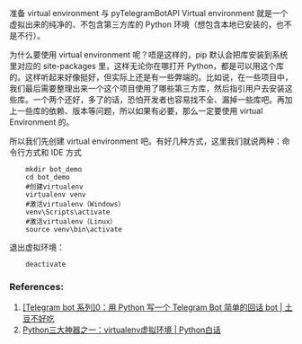 准备 virtual environment 与 pyTelegramBotAPI
Virtual environment 就是一个虚拟出来的纯净的、不包含第三方库的 Python 环境（想包含本地已安装的，也不是不行）。

为什么要使用 virtual environment 呢？唔是这样的，pip 默认会把库安装到系统里对应的 site-packages 里，这样无论你在哪打开 Python，都是可以用这个库的。这样听起来好像挺好，但实际上还是有一些弊端的。比如说，在一些项目中，我们最后需要整理出来一个这个项目使用了哪些第三方库，然后指引用户去安装这些库。一个两个还好，多了的话，恐怕开发者也容易找不全、漏掉一些库吧。再加上一些库的依赖、版本等问题，所以如果有必要，那么一定要使用 virtual Environment 的。

所以我们先创建 virtual environment 吧。有好几种方式，这里我们就说两种：命令行方式和 IDE 方式


        mkdir bot_demo
        cd bot_demo
        #创建virtualenv
        virtualenv venv
        #激活virtualenv（Windows）
        venv\Scripts\activate
        #激活virtualenv（Linux） 
        source venv\bin\activate

退出虚拟环境：

        deactivate

### References:
1. [[Telegram bot 系列]0：用 Python 写一个 Telegram Bot 简单的回话 bot | 土豆不好吃](https://www.bennythink.com/tgbot0.html)
2. [Python三大神器之一：virtualenv虚拟环境 | Python白话](http://snailvfx.github.io/2016/05/11/virtualenv/)